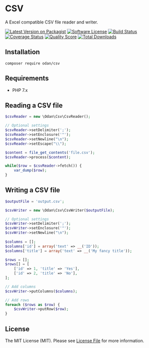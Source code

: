 # CSV
 
A Excel compatible CSV file reader and writer.

[![Latest Version on Packagist](https://img.shields.io/github/release/odan/csv.svg)](https://github.com/odan/csv/releases)
[![Software License](https://img.shields.io/badge/license-MIT-brightgreen.svg)](LICENSE.md)
[![Build Status](https://travis-ci.org/odan/csv.svg?branch=master)](https://travis-ci.org/odan/csv)
[![Coverage Status](https://scrutinizer-ci.com/g/odan/csv/badges/coverage.png?b=master)](https://scrutinizer-ci.com/g/odan/csv/code-structure)
[![Quality Score](https://scrutinizer-ci.com/g/odan/csv/badges/quality-score.png?b=master)](https://scrutinizer-ci.com/g/odan/csv/?branch=master)
[![Total Downloads](https://img.shields.io/packagist/dt/odan/csv.svg)](https://packagist.org/packages/odan/csv)

## Installation

```shell
composer require odan/csv
```

## Requirements

* PHP 7.x

## Reading a CSV file

```php
$csvReader = new \Odan\Csv\CsvReader();

// Optional settings
$csvReader->setDelimiter(';');
$csvReader->setEnclosure('"');
$csvReader->setNewline("\n");
$csvReader->setEscape("\\");

$content = file_get_contents('file.csv');
$csvReader->process($content);

while($row = $csvReader->fetch()) {
    var_dump($row);
}
```

## Writing a CSV file

```php
$outputFile = 'output.csv';

$csvWriter = new \Odan\Csv\CsvWriter($outputFile);

// Optional settings
$csvWriter->setDelimiter(';');
$csvWriter->setEnclosure('"');
$csvWriter->setNewline("\n");
        
$columns = [];
$columns['id'] = array('text' => __('ID'));
$columns['title'] = array('text' => __('My fancy title'));

$rows = [];
$rows[] = [
    ['id' => 1, 'title' => 'Yes'],
    ['id' => 2, 'title' => 'No'],
];

// Add columns
$csvWriter->putColumns($columns);

// Add rows
foreach ($rows as $row) {
    $csvWriter->putRow($row);
}
```

## License

The MIT License (MIT). Please see [License File](LICENSE) for more information.


[PSR-1]: https://github.com/php-fig/fig-standards/blob/master/accepted/PSR-1-basic-coding-standard.md
[PSR-2]: https://github.com/php-fig/fig-standards/blob/master/accepted/PSR-2-coding-style-guide.md
[PSR-4]: https://github.com/php-fig/fig-standards/blob/master/accepted/PSR-4-autoloader.md

